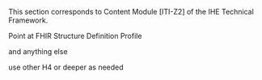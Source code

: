 This section corresponds to Content Module [ITI-Z2] of the IHE Technical Framework.

Point at FHIR Structure Definition Profile

and anything else

use other H4 or deeper as needed
